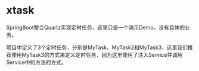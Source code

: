 # xtask
SpringBoot整合Quartz实现定时任务，这里只是一个演示Demo，没有具体的业务。

项目中定义了3个定时任务，分别是MyTask、MyTask2和MyTask3，这里我们推荐使用MyTask3的方式来定义定时任务，因为这里使用了注入Service并调用Service中的方法的方式。

